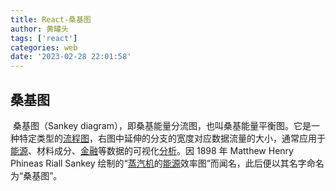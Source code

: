 ```yaml
---
title: React-桑基图
author: 黄罐头
tags: ['react']
categories: web
date: '2023-02-28 22:01:58'
---
```


## 桑基图

​ 桑基图（Sankey diagram），即桑基能量分流图，也叫桑基能量平衡图。它是一种特定类型的[流程图](https://baike.baidu.com/item/流程图/206961?fromModule=lemma_inlink)，右图中延伸的分支的宽度对应数据流量的大小，通常应用于[能源](https://baike.baidu.com/item/能源/23358?fromModule=lemma_inlink)、材料成分、[金融](https://baike.baidu.com/item/金融/860?fromModule=lemma_inlink)等数据的可视化[分析](https://baike.baidu.com/item/分析/4327108?fromModule=lemma_inlink)。因 1898 年 Matthew Henry Phineas Riall Sankey 绘制的“[蒸汽机](https://baike.baidu.com/item/蒸汽机/367409?fromModule=lemma_inlink)的[能源](https://baike.baidu.com/item/能源/23358?fromModule=lemma_inlink)效率图”而闻名，此后便以其名字命名为“桑基图”。
